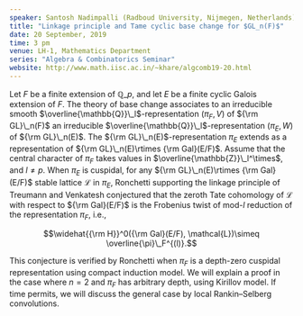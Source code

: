```yaml
---
speaker: Santosh Nadimpalli (Radboud University, Nijmegen, Netherlands)
title: "Linkage principle and Tame cyclic base change for $GL_n(F)$"
date: 20 September, 2019
time: 3 pm
venue: LH-1, Mathematics Department
series: "Algebra & Combinatorics Seminar"
website: http://www.math.iisc.ac.in/~khare/algcomb19-20.html
---
```


Let $F$ be a finite extension of $\mathbb{Q}\_p$, and let $E$ be a finite
cyclic Galois extension of $F$.  The theory of base change associates to
an irreducible smooth $\overline{\mathbb{Q}}\_l$-representation $(\pi_F,
V)$ of ${\rm GL}\_n(F)$ an irreducible
$\overline{\mathbb{Q}}\_l$-representation $(\pi_E, W)$ of ${\rm GL}\_n(E)$.
The ${\rm GL}\_n(E)$-representation $\pi_E$ extends as a representation of
${\rm GL}\_n(E)\rtimes {\rm Gal}(E/F)$. Assume that the central character
of $\pi_F$ takes values in $\overline{\mathbb{Z}}\_l^\times$, and $l\neq
p$.  When $\pi_E$ is cuspidal, for any ${\rm GL}\_n(E)\rtimes {\rm
Gal}(E/F)$ stable lattice $\mathcal{L}$ in $\pi_E$, Ronchetti supporting
the linkage principle of Treumann and Venkatesh conjectured that the
zeroth Tate cohomology of $\mathcal{L}$ with respect to ${\rm Gal}(E/F)$
is the Frobenius twist of mod-$l$ reduction of the representation
$\pi_F$, i.e.,

$$\widehat{{\rm H}}^0({\rm Gal}(E/F), \mathcal{L})\simeq \overline{\pi}\_F^{(l)}.$$

This conjecture is verified by Ronchetti when $\pi_F$ is a depth-zero
cuspidal representation using compact induction model. We will explain a
proof in the case where $n=2$ and $\pi_F$ has arbitrary depth, using
Kirillov model. If time permits, we will discuss the general case by
local Rankin–Selberg convolutions.
